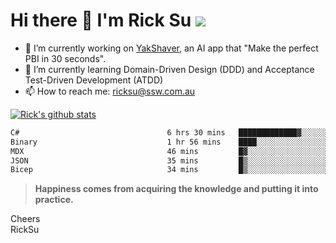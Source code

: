 # Hi there 👋 I'm Rick Su ![](https://komarev.com/ghpvc/?username=ricksu978)
<!--
**ricksu978/ricksu978** is a ✨ _special_ ✨ repository because its `README.md` (this file) appears on your GitHub profile.

Here are some ideas to get you started:
-->
- 🔭 I’m currently working on [YakShaver](https://yakshaver.ai/), an AI app that "Make the perfect PBI in 30 seconds".
- 🌱 I’m currently learning Domain-Driven Design (DDD) and Acceptance Test-Driven Development (ATDD)
- 📫 How to reach me: ricksu@ssw.com.au
<!--
- 👯 I’m looking to collaborate on ...
- 🤔 I’m looking for help with ...
- 💬 Ask me about ...
-->
<!--
- 😄 Pronouns: ...
- ⚡ Fun fact: ...
-->
[![Rick's github stats](https://github-readme-stats.vercel.app/api?username=ricksu978&theme=dark)](https://github.com/ricksu978/ricksu978)

<!--START_SECTION:waka-->

```txt
C#                                 6 hrs 30 mins   █████████████▓░░░░░░░░░░░   55.27 %
Binary                             1 hr 56 mins    ████░░░░░░░░░░░░░░░░░░░░░   16.47 %
MDX                                46 mins         █▓░░░░░░░░░░░░░░░░░░░░░░░   06.60 %
JSON                               35 mins         █▒░░░░░░░░░░░░░░░░░░░░░░░   05.07 %
Bicep                              34 mins         █▒░░░░░░░░░░░░░░░░░░░░░░░   04.91 %
```

<!--END_SECTION:waka-->

> **Happiness comes from acquiring the knowledge and putting it into practice.**

Cheers  
RickSu 
